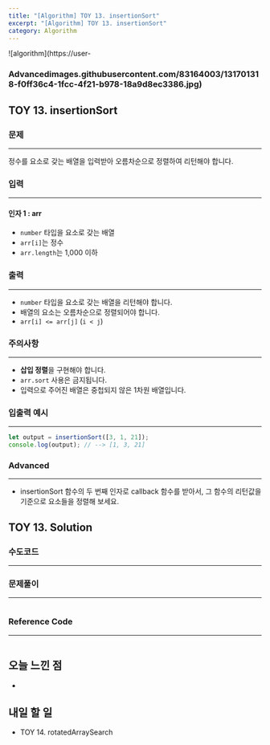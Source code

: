```yaml
---
title: "[Algorithm] TOY 13. insertionSort"
excerpt: "[Algorithm] TOY 13. insertionSort"
category: Algorithm
---
```


![algorithm](https://user-

### Advancedimages.githubusercontent.com/83164003/131701318-f0ff36c4-1fcc-4f21-b978-18a9d8ec3386.jpg)
## TOY 13. insertionSort
### 문제
---
정수를 요소로 갖는 배열을 입력받아 오름차순으로 정렬하여 리턴해야 합니다.



### 입력
---
#### 인자 1 : arr
- `number` 타입을 요소로 갖는 배열
- `arr[i]`는 정수
- `arr.length`는 1,000 이하

### 출력
---
- `number` 타입을 요소로 갖는 배열을 리턴해야 합니다.
- 배열의 요소는 오름차순으로 정렬되어야 합니다.
- `arr[i] <= arr[j]` (`i < j`)

### 주의사항
---
- **삽입 정렬**을 구현해야 합니다.
- `arr.sort` 사용은 금지됩니다.
- 입력으로 주어진 배열은 중첩되지 않은 1차원 배열입니다.

### 입출력 예시
---
```javascript
let output = insertionSort([3, 1, 21]);
console.log(output); // --> [1, 3, 21]
```

### Advanced
---

- insertionSort 함수의 두 번째 인자로 callback 함수를 받아서, 그 함수의 리턴값을 기준으로 요소들을 정렬해 보세요.

## TOY 13. Solution
### 수도코드
---

### 문제풀이
---
```javascript 

```
### Reference Code
---
```javascript

```
## 오늘 느낀 점
- 
	
	
## 내일 할 일
- TOY 14. rotatedArraySearch
